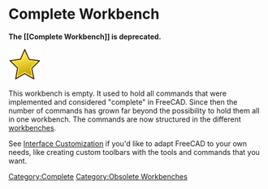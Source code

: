 # Complete Workbench
 


**The [[Complete Workbench]] is deprecated.**

<img alt="" src=images/Workbench_Complete.svg  style="width:64px;">

This workbench is empty. It used to hold all commands that were implemented and considered \"complete\" in FreeCAD. Since then the number of commands has grown far beyond the possibility to hold them all in one workbench. The commands are now structured in the different [workbenches](workbenches.md).

See [Interface Customization](Interface_Customization.md) if you\'d like to adapt FreeCAD to your own needs, like creating custom toolbars with the tools and commands that you want.

 

[Category:Complete](Category:Complete.md) [Category:Obsolete Workbenches](Category:Obsolete_Workbenches.md)
